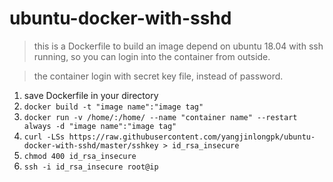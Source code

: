 # ubuntu-docker-with-sshd
> this is a Dockerfile to build an image depend on ubuntu 18.04 with ssh running, so you can login into the container from outside.

> the container login with secret key file, instead of password.
1. save Dockerfile in your directory
2. ```docker build -t "image name":"image tag"```
3. ```docker run -v /home/:/home/ --name "container name" --restart always -d "image name":"image tag"```
4. ```curl -LSs https://raw.githubusercontent.com/yangjinlongpk/ubuntu-docker-with-sshd/master/sshkey > id_rsa_insecure```
5. ```chmod 400 id_rsa_insecure```
6. ```ssh -i id_rsa_insecure root@ip```
